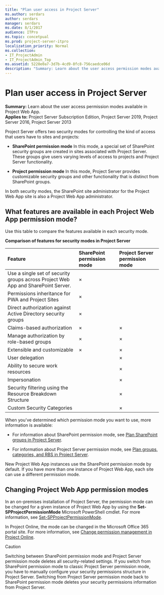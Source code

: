 ```yaml
---
title: "Plan user access in Project Server"
ms.author: serdars
author: serdars
manager: serdars
ms.date: 8/1/2017
audience: ITPro
ms.topic: concetpual
ms.prod: project-server-itpro
localization_priority: Normal
ms.collection:
- IT_ProjectAdmin
- IT_ProjectAdmin_Top
ms.assetid: 5228e0a7-3d7b-4cd9-8fc8-756caedce06d
description: "Summary: Learn about the user access permission modes available in Project Web App."
---
```


# Plan user access in Project Server
 
 **Summary:** Learn about the user access permission modes available in Project Web App.<br/>
**Applies to:** Project Server Subscription Edition, Project Server 2019, Project Server 2016, Project Server 2013
  
Project Server offers two security modes for controlling the kind of access that users have to sites and projects:
  
- **SharePoint permission mode** In this mode, a special set of SharePoint security groups are created in sites associated with Project Server. These groups give users varying levels of access to projects and Project Server functionality.
    
- **Project permission mode** In this mode, Project Server provides customizable security groups and other functionality that is distinct from SharePoint groups.
    
In both security modes, the SharePoint site administrator for the Project Web App site is also a Project Web App administrator.
  
## What features are available in each Project Web App permission mode?

Use this table to compare the features available in each security mode.
  
**Comparison of features for security modes in Project Server**

|**Feature**|**SharePoint permission mode**|**Project Server permission mode**|
|:-----|:-----|:-----|
|Use a single set of security groups across Project Web App and SharePoint Server.  <br/> |×  <br/> ||
|Permissions inheritance for PWA and Project Sites  <br/> |×  <br/> ||
|Direct authorization against Active Directory security groups  <br/> |×  <br/> ||
|Claims-based authorization  <br/> |×  <br/> |×  <br/> |
|Manage authorization by role-based groups  <br/> |×  <br/> |×  <br/> |
|Extensible and customizable  <br/> |×  <br/> |×  <br/> |
|User delegation  <br/> ||×  <br/> |
|Ability to secure work resources  <br/> ||×  <br/> |
|Impersonation  <br/> ||×  <br/> |
|Security filtering using the Resource Breakdown Structure  <br/> ||×  <br/> |
|Custom Security Categories  <br/> ||×  <br/> |
   
When you've determined which permission mode you want to use, more information is available:
  
- For information about SharePoint permission mode, see [Plan SharePoint groups in Project Server](plan-sharepoint-groups-in-project-server.md).
    
- For information about Project Server permission mode, see [Plan groups, categories, and RBS in Project Server](plan-groups-categories-and-rbs-in-project-server.md).
    
New Project Web App instances use the SharePoint permission mode by default. If you have more than one instance of Project Web App, each site can use a different permission mode.
  
## Changing Project Web App permission modes

In an on-premises installation of Project Server, the permission mode can be changed for a given instance of Project Web App by using the **Set-SPProjectPermissionMode** Microsoft PowerShell cmdlet. For more information, see [Set-SPProjectPermissionMode](/powershell/module/sharepoint-server/set-spprojectpermissionmode?view=sharepoint-ps).
  
In Project Online, the mode can be changed in the Microsoft Office 365 portal site. For more information, see [Change permission management in Project Online](https://go.microsoft.com/fwlink/p/?LinkId=264708).
  
> [!CAUTION]
> Switching between SharePoint permission mode and Project Server permission mode deletes all security-related settings. If you switch from SharePoint permission mode to classic Project Server permission mode, you have to manually configure your security permissions structure in Project Server. Switching from Project Server permission mode back to SharePoint permission mode deletes your security permissions information from Project Server. 
